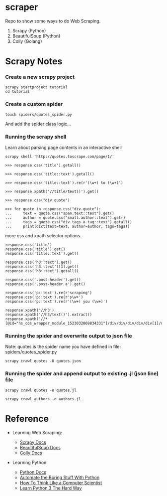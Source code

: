# scraper

Repo to show some ways to do Web Scraping.

1. Scrapy (Python)
2. BeautifulSoup (Python)
3. Colly (Golang)

# Scrapy Notes

### Create a new scrapy project

```
scrapy startproject tutorial
cd tutorial
```

### Create a custom spider

```
touch spiders/quotes_spider.py
```

And add the spider class logic...

### Running the scrapy shell

Learn about parsing page contents in an interactive shell

```
scrapy shell 'http://quotes.toscrape.com/page/1/'

>>> response.css('title').getall()

>>> response.css('title::text').getall()

>>> response.css('title::text').re(r'(\w+) to (\w+)')

>>> response.xpath('//title/text()').get()

>>> response.css("div.quote")

>>> for quote in response.css("div.quote"):
...     text = quote.css("span.text::text").get()
...     author = quote.css("small.author::text").get()
...     tags = quote.css("div.tags a.tag::text").getall()
...     print(dict(text=text, author=author, tags=tags))
```

more css and xpath selector options..

```
response.css('title')
response.css('title').get()
response.css('title::text').get()

response.css('h3::text').get()
response.css('h3::text')[1].get()
response.css('h3::text').getall()

response.css('.post-header').get()
response.css('.post-header a').get()

response.css('p::text').re(r'scraping')
response.css('p::text').re(r's\w+')
response.css('p::text').re(r'(\w+) you (\w+)')

response.xpath('//h3')
response.xpath('//h3/text()').extract()
response.xpath('//*[@id="hs_cos_wrapper_module_1523032069834331"]/div/div/div/div/div[1]/div[2]/div[2]/div/span[2]/a/text()').getall()
```

### Running the spider and overwrite output to json file

Note: quotes is the spider name you have defined in file: spiders/quotes_spider.py

```
scrapy crawl quotes -O quotes.json
```

### Running the spider and append output to existing .jl (json line) file

```
scrapy crawl quotes -o quotes.jl
```

```
scrapy crawl authors -o authors.jl
```

# Reference

- Learning Web Scraping:

  - [Scrapy Docs](https://docs.scrapy.org/en/latest/index.html)
  - [BeautifulSoup Docs](https://www.crummy.com/software/BeautifulSoup/bs4/doc/)
  - [Colly Docs](http://go-colly.org/docs/)

- Learning Python:
  - [Python Docs](https://docs.python.org/3/tutorial/)
  - [Automate the Boring Stuff With Python](https://automatetheboringstuff.com/)
  - [How To Think Like a Computer Scientist](http://openbookproject.net/thinkcs/python/english3e/)
  - [Learn Python 3 The Hard Way](https://learnpythonthehardway.org/python3/)
